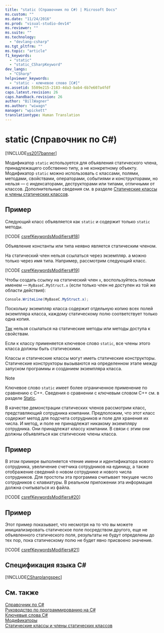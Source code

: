 ```yaml
---
title: "static (Справочник по C#) | Microsoft Docs"
ms.custom: ""
ms.date: "11/24/2016"
ms.prod: "visual-studio-dev14"
ms.reviewer: ""
ms.suite: ""
ms.technology: 
  - "devlang-csharp"
ms.tgt_pltfrm: ""
ms.topic: "article"
f1_keywords: 
  - "static"
  - "static_CSharpKeyword"
dev_langs: 
  - "CSharp"
helpviewer_keywords: 
  - "static - ключевое слово [C#]"
ms.assetid: 5509e215-2183-4da3-bab4-6b7e607a4fdf
caps.latest.revision: 26
caps.handback.revision: 26
author: "BillWagner"
ms.author: "wiwagn"
manager: "wpickett"
translationtype: Human Translation
---
```

# static (Справочник по C#)
[!INCLUDE[vs2017banner](../../../csharp/includes/vs2017banner.md)]

Модификатор `static` используется для объявления статического члена, принадлежащего собственно типу, а не конкретному объекту.  Модификатор `static` можно использовать с классами, полями, методами, свойствами, операторами, событиями и конструкторами, но нельзя — с индексаторами, деструкторами или типами, отличными от классов.  Дополнительные сведения см. в разделе [Статические классы и члены статических классов](../../../csharp/programming-guide/classes-and-structs/static-classes-and-static-class-members.md).  
  
## Пример  
 Следующий класс объявляется как `static` и содержит только `static` методы.  
  
 [!CODE [csrefKeywordsModifiers#18](../CodeSnippet/VS_Snippets_VBCSharp/csrefKeywordsModifiers#18)]  
  
 Объявление константы или типа неявно является статическим членом.  
  
 На статический член нельзя ссылаться через экземпляр.  а можно только через имя типа.  Например, рассмотрим следующий класс.  
  
 [!CODE [csrefKeywordsModifiers#19](../CodeSnippet/VS_Snippets_VBCSharp/csrefKeywordsModifiers#19)]  
  
 Чтобы создать ссылку на статический член `x`, воспользуйтесь полным именем — `MyBaseC.MyStruct.x` \(если только член не доступен из той же области действия\):  
  
```c#  
Console.WriteLine(MyBaseC.MyStruct.x);  
```  
  
 Поскольку экземпляр класса содержит отдельную копию всех полей экземпляра класса, каждому статическому полю соответствует только одна копия.  
  
 [Так](../../../csharp/language-reference/keywords/this.md) нельзя ссылаться на статические методы или методы доступа к свойствам.  
  
 Если к классу применяется ключевое слово `static`, все члены этого класса должны быть статическими.  
  
 Классы и статические классы могут иметь статические конструкторы.  Статические конструкторы вызываются на определенном этапе между запуском программы и созданием экземпляра класса.  
  
> [!NOTE]
>  Ключевое слово `static` имеет более ограниченное применение по сравнению с C\+\+.  Сведения о сравнении с ключевым словом С\+\+ см. в разделе [Static](/visual-cpp/misc/static-cpp).  
  
 В качестве демонстрации статических членов рассмотрим класс, представляющий сотрудника компании.  Предположим, что этот класс содержит метод для подсчета сотрудников и поле для хранения их числа.  И метод, и поле не принадлежат никакому экземпляру сотрудника.  Они принадлежат классу компании.  В связи с этим они должны объявляться как статические члены класса.  
  
## Пример  
 В этом примере выполняется чтение имени и идентификатора нового сотрудника, увеличение счетчика сотрудников на единицу, а также отображение сведений о новом сотруднике и нового числа сотрудников.  Для простоты эта программа считывает текущее число сотрудников с клавиатуры.  В реальном приложении эта информация должна считываться из файла.  
  
 [!CODE [csrefKeywordsModifiers#20](../CodeSnippet/VS_Snippets_VBCSharp/csrefKeywordsModifiers#20)]  
  
## Пример  
 Этот пример показывает, что несмотря на то что вы можете инициализировать статическое поле посредством другого, еще не объявленного статического поля, результаты не будут определены до тех пор, пока статическому полю не будет явно присвоено значение.  
  
 [!CODE [csrefKeywordsModifiers#21](../CodeSnippet/VS_Snippets_VBCSharp/csrefKeywordsModifiers#21)]  
  
## Спецификация языка C\#  
 [!INCLUDE[CSharplangspec](../../../csharp/language-reference/keywords/includes/csharplangspec_md.md)]  
  
## См. также  
 [Справочник по C\#](../../../csharp/language-reference/index.md)   
 [Руководство по программированию на C\#](../../../csharp/programming-guide/index.md)   
 [Ключевые слова C\#](../../../csharp/language-reference/keywords/index.md)   
 [Модификаторы](../../../csharp/language-reference/keywords/modifiers.md)   
 [Статические классы и члены статических классов](../../../csharp/programming-guide/classes-and-structs/static-classes-and-static-class-members.md)